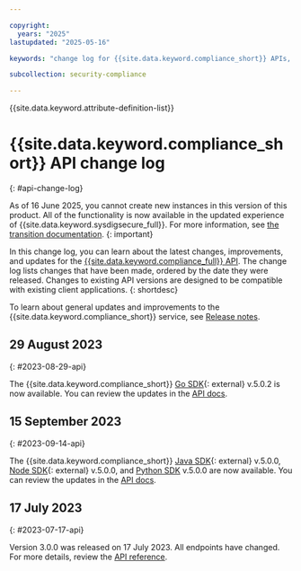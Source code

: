 ```yaml
---

copyright:
  years: "2025"
lastupdated: "2025-05-16"

keywords: "change log for {{site.data.keyword.compliance_short}} APIs, API changelog, updates to {{site.data.keyword.compliance_short}} APIs"

subcollection: security-compliance

---
```


{{site.data.keyword.attribute-definition-list}}

# {{site.data.keyword.compliance_short}} API change log
{: #api-change-log}


As of 16 June 2025, you cannot create new instances in this version of this product. All of the functionality is now available in the updated experience of {{site.data.keyword.sysdigsecure_full}}. For more information, see [the transition documentation](/docs/security-compliance?topic=security-compliance-scc-transition). 
{: important}


In this change log, you can learn about the latest changes, improvements, and updates for the [{{site.data.keyword.compliance_full}} API](/apidocs/security-compliance). The change log lists changes that have been made, ordered by the date they were released. Changes to existing API versions are designed to be compatible with existing client applications.
{: shortdesc}

To learn about general updates and improvements to the {{site.data.keyword.compliance_short}} service, see [Release notes](/docs/security-compliance?topic=security-compliance-release-notes).




## 29 August 2023
{: #2023-08-29-api}

The {{site.data.keyword.compliance_short}} [Go SDK](https://github.com/IBM/scc-go-sdk){: external} v.5.0.2 is now available. You can review the updates in the [API docs](/apidocs/security-compliance#introduction).

## 15 September 2023
{: #2023-09-14-api}

The {{site.data.keyword.compliance_short}} [Java SDK](https://github.com/IBM/scc-java-sdk){: external} v.5.0.0, [Node SDK](https://github.com/IBM/scc-node-sdk){: external} v.5.0.0, and [Python SDK](https://github.com/IBM/scc-python-sdk) v.5.0.0 are now available. You can review the updates in the [API docs](/apidocs/security-compliance#introduction).

## 17 July 2023
{: #2023-07-17-api}

Version 3.0.0 was released on 17 July 2023. All endpoints have changed. For more details, review the [API reference](/apidocs/security-compliance#introduction).
